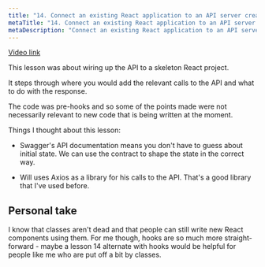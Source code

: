```yaml
---
title: "14. Connect an existing React application to an API server created with Swagger"
metaTitle: "14. Connect an existing React application to an API server created with Swagger"
metaDescription: "Connect an existing React application to an API server created with Swagger"
---
```


[Video link](https://egghead.io/lessons/node-js-connect-an-existing-react-application-to-an-api-server-created-with-swagger)

This lesson was about wiring up the API to a skeleton React project.

It steps through where you would add the relevant calls to the API and what to do with the response.

The code was pre-hooks and so some of the points made were not necessarily relevant to new code that is being written at the moment.

Things I thought about this lesson:

- Swagger's API documentation means you don't have to guess about initial state. We can use the contract to shape the state in the correct way.

- Will uses Axios as a library for his calls to the API. That's a good library that I've used before.

## Personal take

I know that classes aren't dead and that people can still write new React components using them. For me though, hooks are so much more straight-forward - maybe a lesson 14 alternate with hooks would be helpful for people like me who are put off a bit by classes.
